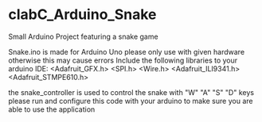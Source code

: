 # clabC_Arduino_Snake
Small Arduino Project featuring a snake game

Snake.ino is made for Arduino Uno please only use with given hardware otherwise this may cause errors
Include the following libraries to your arduino IDE:
<Adafruit_GFX.h>
<SPI.h>
<Wire.h>
<Adafruit_ILI9341.h>
<Adafruit_STMPE610.h>

the snake_controller is used to control the snake with "W" "A" "S" "D" keys
please run and configure this code with your arduino to make sure you are able to use the application
